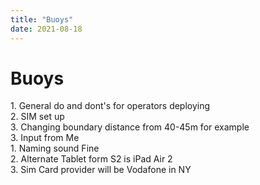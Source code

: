 ```yaml
---
title: "Buoys"
date: 2021-08-18
---
```

# Buoys

1\. General do and dont's for operators deploying  
2\. SIM set up  
3\. Changing boundary distance from 40-45m for example  
3\. Input from Me  
1\. Naming sound Fine  
2\. Alternate Tablet form S2 is iPad Air 2  
3\. Sim Card provider will be Vodafone in NY